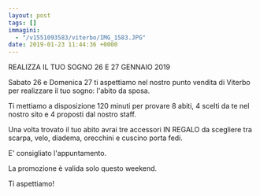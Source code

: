 ```yaml
---
layout: post
tags: []
immagini:
  - "/v1551093583/viterbo/IMG_1583.JPG"
date: 2019-01-23 11:44:36 +0000
---
```


REALIZZA IL TUO SOGNO 26 E 27 GENNAIO 2019

Sabato 26 e Domenica 27 ti aspettiamo nel nostro punto vendita di Viterbo per realizzare il tuo sogno: l'abito da sposa.

Ti mettiamo a disposizione 120 minuti per provare 8 abiti, 4 scelti da te nel nostro sito e 4 proposti dal nostro staff.

Una volta trovato il tuo abito avrai tre accessori IN REGALO da scegliere tra scarpa, velo, diadema, orecchini e cuscino porta fedi.

E' consigliato l'appuntamento.

La promozione è valida solo questo weekend.

Ti aspettiamo!
